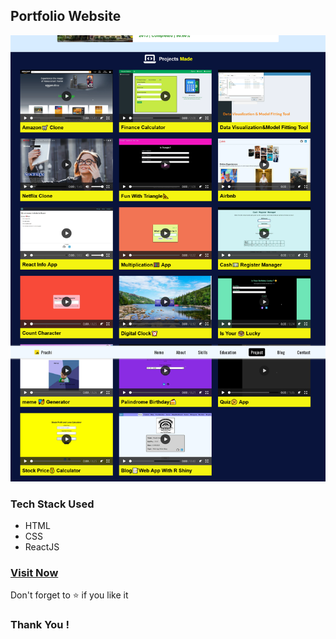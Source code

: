 ﻿## Portfolio Website
 <a href="">
 <img src="./src/assets/page.png"/>
 </a>
<h3>Tech Stack Used</h3>
 <ul>
 <li>HTML</li>
 <li>CSS</li>
 <li>ReactJS</li>
 </ul>
 
<h3><a href="https://prachi-gore-portfolio.netlify.app/">Visit Now</a></h3>
<p>Don't forget to ⭐ if you like it</p>

<h3>Thank You !</h3>
<br>

    
